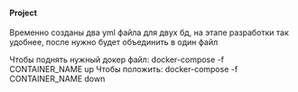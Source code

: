 #### Project
Временно созданы два yml файла для двух бд, на этапе разработки так удобнее, после нужно будет объединить в один файл

Чтобы поднять нужный докер файл:
 docker-compose -f CONTAINER_NAME up
Чтобы положить:
 docker-compose -f CONTAINER_NAME down

